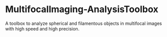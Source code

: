 # MultifocalImaging-AnalysisToolbox
A toolbox to analyze spherical and filamentous objects in multifocal images with high speed and high precision.
